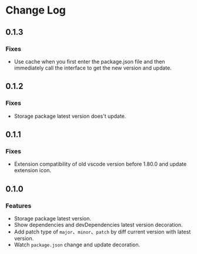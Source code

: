 # Change Log

## 0.1.3

### Fixes

- Use cache when you first enter the package.json file and then immediately call the interface to get the new version and update.

## 0.1.2

### Fixes

- Storage package latest version does't update.

## 0.1.1

### Fixes

- Extension compatibility of old vscode version before 1.80.0 and update extension icon.

## 0.1.0

### Features

- Storage package latest version.
- Show dependencies and devDependencies latest version decoration.
- Add patch type of `major`、`minor`、`patch` by diff current version with latest version.
- Watch `package.json` change and update decoration.
